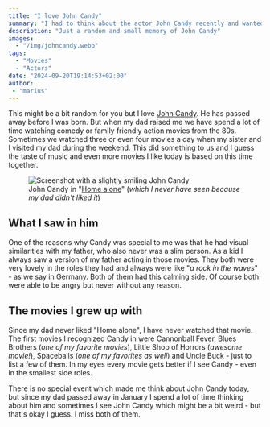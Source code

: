```yaml
---
title: "I love John Candy"
summary: "I had to think about the actor John Candy recently and wanted to share some thoughts about him and how I always connect him with my own father."
description: "Just a random and small memory of John Candy"
images:
  - "/img/johncandy.webp"
tags:
  - "Movies"
  - "Actors"
date: "2024-09-20T19:14:53+02:00"
author:
 - "marius"
---
```


This might be a bit random for you but I love <a href="https://en.wikipedia.org/wiki/John_Candy" title="Wikipedia article about Candy" rel="external">John Candy</a>. He has passed away before I was born. But when my dad raised me we have spend a lot of time watching comedy or family friendly action movies from the 80s. Sometimes we watched three or even four movies a day when my sister and I visited my dad during the weekend. This did something to us and I guess the taste of music and even more movies I like today is based on this time together.

<figure vocab="https://schema.org/" typeof="Photograph">
    <img
        alt="Screenshot with a slightly smiling John Candy"
        srcset="/img/johncandy_small.webp  480w,
                /img/johncandy_medium.webp 960w"
        src="/img/johncandy.webp"
        sizes="(min-width: 920px) calc(48.57vw + 95px), (min-width: 780px) calc(65.83vw - 27px), calc(100vw - 40px)"
        />
    <figcaption>
        <span property="abstract">John Candy in "<a href="https://en.wikipedia.org/wiki/Home_Alone" title="Wikipedia article about the movie" rel="external">Home alone</a>" (<i>which I never have seen because my dad didn't liked it</i>)</span>
    </figcaption>
</figure>

## What I saw in him
One of the reasons why Candy was special to me was that he had visual similarities with my father, who also never was a slim person. As a kid I always saw a version of my father acting in those movies. They both were very lovely in the roles they had and always were like "_a rock in the waves_" - as we say in Germany. Both of them had this calming side. Of course both were able to be angry but never without any reason.

## The movies I grew up with
Since my dad never liked "Home alone", I have never watched that movie. The first movies I recognized Candy in were Cannonball Fever, Blues Brothers (_one of my favorite movies_), Little Shop of Horrors (_awesome movie!_), Spaceballs (_one of my favorites as well_) and Uncle Buck - just to list a few of them. In my eyes every movie gets better if I see Candy - even in the smallest side roles.

There is no special event which made me think about John Candy today, but since my dad passed away in January I spend a lot of time thinking about him and sometimes I see John Candy which might be a bit weird - but that's okay I guess. I miss both of them.
